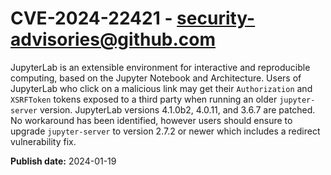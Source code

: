 # CVE-2024-22421 - security-advisories@github.com

JupyterLab is an extensible environment for interactive and reproducible computing, based on the Jupyter Notebook and Architecture. Users of JupyterLab who click on a malicious link may get their `Authorization` and `XSRFToken` tokens exposed to a third party when running an older `jupyter-server` version. JupyterLab versions 4.1.0b2, 4.0.11, and 3.6.7 are patched. No workaround has been identified, however users should ensure to upgrade `jupyter-server` to version 2.7.2 or newer which includes a redirect vulnerability fix.

**Publish date:** 2024-01-19
